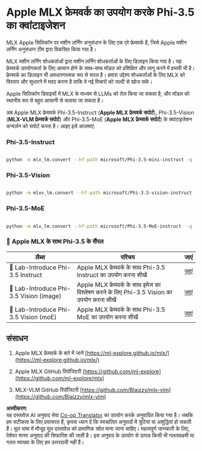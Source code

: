 <!--
CO_OP_TRANSLATOR_METADATA:
{
  "original_hash": "340bd4c009524ef84102b78d06eea735",
  "translation_date": "2025-04-04T17:57:25+00:00",
  "source_file": "md\\01.Introduction\\04\\UsingAppleMLXQuantifyingPhi.md",
  "language_code": "hi"
}
-->
# **Apple MLX फ्रेमवर्क का उपयोग करके Phi-3.5 का क्वांटाइजेशन**

MLX Apple सिलिकॉन पर मशीन लर्निंग अनुसंधान के लिए एक एरे फ्रेमवर्क है, जिसे Apple मशीन लर्निंग अनुसंधान टीम द्वारा विकसित किया गया है।

MLX मशीन लर्निंग शोधकर्ताओं द्वारा मशीन लर्निंग शोधकर्ताओं के लिए डिज़ाइन किया गया है। यह फ्रेमवर्क उपयोगकर्ता के लिए आसान होने के साथ-साथ मॉडल को प्रशिक्षित और लागू करने में प्रभावी भी है। फ्रेमवर्क का डिज़ाइन भी अवधारणात्मक रूप से सरल है। हमारा उद्देश्य शोधकर्ताओं के लिए MLX को विस्तार और सुधारने में मदद करना है ताकि वे नई विचारों को जल्दी से खोज सकें।

Apple सिलिकॉन डिवाइसों में MLX के माध्यम से LLMs को तेज़ किया जा सकता है, और मॉडल को स्थानीय रूप से बहुत आसानी से चलाया जा सकता है।

अब Apple MLX फ्रेमवर्क Phi-3.5-Instruct (**Apple MLX फ्रेमवर्क सपोर्ट**), Phi-3.5-Vision (**MLX-VLM फ्रेमवर्क सपोर्ट**) और Phi-3.5-MoE (**Apple MLX फ्रेमवर्क सपोर्ट**) के क्वांटाइजेशन कन्वर्ज़न को सपोर्ट करता है। आइए इसे आज़माएं:

### **Phi-3.5-Instruct**

```bash

python -m mlx_lm.convert --hf-path microsoft/Phi-3.5-mini-instruct -q

```

### **Phi-3.5-Vision**

```bash

python -m mlxv_lm.convert --hf-path microsoft/Phi-3.5-vision-instruct -q

```

### **Phi-3.5-MoE**

```bash

python -m mlx_lm.convert --hf-path microsoft/Phi-3.5-MoE-instruct  -q

```

### **🤖 Apple MLX के साथ Phi-3.5 के सैंपल**

| लैब्स    | परिचय | जाएं |
| -------- | ------- |  ------- |
| 🚀 Lab-Introduce Phi-3.5 Instruct  | Apple MLX फ्रेमवर्क के साथ Phi-3.5 Instruct का उपयोग करना सीखें   |  [जाएं](../../../../../code/09.UpdateSamples/Aug/mlx-phi35-instruct.ipynb)    |
| 🚀 Lab-Introduce Phi-3.5 Vision (image) | Apple MLX फ्रेमवर्क के साथ इमेज का विश्लेषण करने के लिए Phi-3.5 Vision का उपयोग करना सीखें     |  [जाएं](../../../../../code/09.UpdateSamples/Aug/mlx-phi35-vision.ipynb)    |
| 🚀 Lab-Introduce Phi-3.5 Vision (moE)   | Apple MLX फ्रेमवर्क के साथ Phi-3.5 MoE का उपयोग करना सीखें  |  [जाएं](../../../../../code/09.UpdateSamples/Aug/mlx-phi35-moe.ipynb)    |

## **संसाधन**

1. Apple MLX फ्रेमवर्क के बारे में जानें [https://ml-explore.github.io/mlx/](https://ml-explore.github.io/mlx/)

2. Apple MLX GitHub रिपॉजिटरी [https://github.com/ml-explore](https://github.com/ml-explore/mlx)

3. MLX-VLM GitHub रिपॉजिटरी [https://github.com/Blaizzy/mlx-vlm](https://github.com/Blaizzy/mlx-vlm)

**अस्वीकरण**:  
यह दस्तावेज़ AI अनुवाद सेवा [Co-op Translator](https://github.com/Azure/co-op-translator) का उपयोग करके अनुवादित किया गया है। जबकि हम सटीकता के लिए प्रयासरत हैं, कृपया ध्यान दें कि स्वचालित अनुवादों में त्रुटियां या अशुद्धियां हो सकती हैं। मूल भाषा में मौजूद मूल दस्तावेज़ को प्रामाणिक स्रोत माना जाना चाहिए। महत्वपूर्ण जानकारी के लिए, पेशेवर मानव अनुवाद की सिफारिश की जाती है। इस अनुवाद के उपयोग से उत्पन्न किसी भी गलतफहमी या गलत व्याख्या के लिए हम उत्तरदायी नहीं हैं।